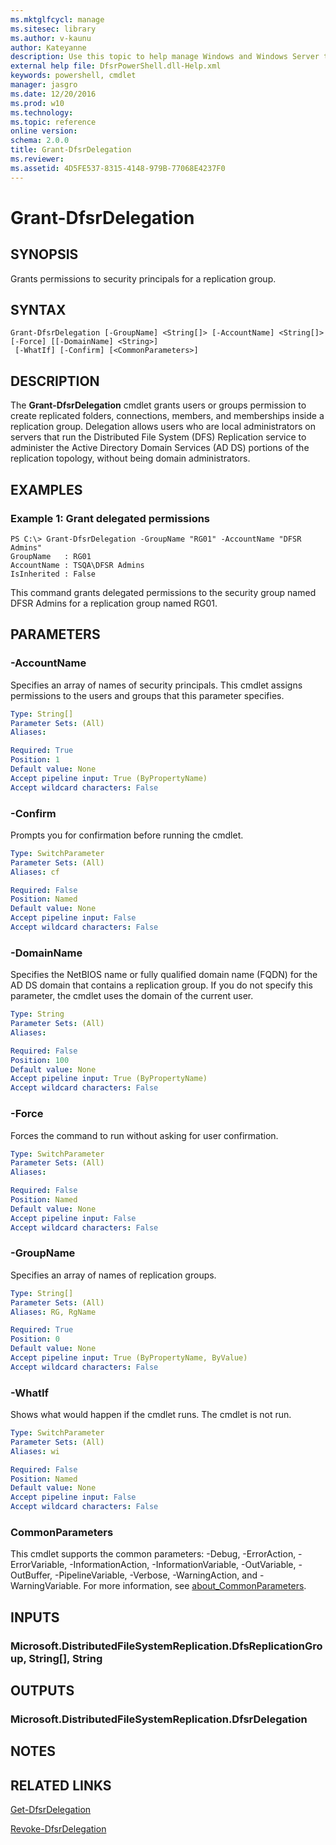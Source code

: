 ```yaml
---
ms.mktglfcycl: manage
ms.sitesec: library
ms.author: v-kaunu
author: Kateyanne
description: Use this topic to help manage Windows and Windows Server technologies with Windows PowerShell.
external help file: DfsrPowerShell.dll-Help.xml
keywords: powershell, cmdlet
manager: jasgro
ms.date: 12/20/2016
ms.prod: w10
ms.technology: 
ms.topic: reference
online version: 
schema: 2.0.0
title: Grant-DfsrDelegation
ms.reviewer:
ms.assetid: 4D5FE537-8315-4148-979B-77068E4237F0
---
```


# Grant-DfsrDelegation

## SYNOPSIS
Grants permissions to security principals for a replication group.

## SYNTAX

```
Grant-DfsrDelegation [-GroupName] <String[]> [-AccountName] <String[]> [-Force] [[-DomainName] <String>]
 [-WhatIf] [-Confirm] [<CommonParameters>]
```

## DESCRIPTION
The **Grant-DfsrDelegation** cmdlet grants users or groups permission to create replicated folders, connections, members, and memberships inside a replication group.
Delegation allows users who are local administrators on servers that run the Distributed File System (DFS) Replication service to administer the Active Directory Domain Services (AD DS) portions of the replication topology, without being domain administrators.

## EXAMPLES

### Example 1: Grant delegated permissions
```
PS C:\> Grant-DfsrDelegation -GroupName "RG01" -AccountName "DFSR Admins"
GroupName   : RG01
AccountName : TSQA\DFSR Admins
IsInherited : False
```

This command grants delegated permissions to the security group named DFSR Admins for a replication group named RG01.

## PARAMETERS

### -AccountName
Specifies an array of names of security principals.
This cmdlet assigns permissions to the users and groups that this parameter specifies.

```yaml
Type: String[]
Parameter Sets: (All)
Aliases: 

Required: True
Position: 1
Default value: None
Accept pipeline input: True (ByPropertyName)
Accept wildcard characters: False
```

### -Confirm
Prompts you for confirmation before running the cmdlet.

```yaml
Type: SwitchParameter
Parameter Sets: (All)
Aliases: cf

Required: False
Position: Named
Default value: None
Accept pipeline input: False
Accept wildcard characters: False
```

### -DomainName
Specifies the NetBIOS name or fully qualified domain name (FQDN) for the AD DS domain that contains a replication group.
If you do not specify this parameter, the cmdlet uses the domain of the current user.

```yaml
Type: String
Parameter Sets: (All)
Aliases: 

Required: False
Position: 100
Default value: None
Accept pipeline input: True (ByPropertyName)
Accept wildcard characters: False
```

### -Force
Forces the command to run without asking for user confirmation.

```yaml
Type: SwitchParameter
Parameter Sets: (All)
Aliases: 

Required: False
Position: Named
Default value: None
Accept pipeline input: False
Accept wildcard characters: False
```

### -GroupName
Specifies an array of names of replication groups.

```yaml
Type: String[]
Parameter Sets: (All)
Aliases: RG, RgName

Required: True
Position: 0
Default value: None
Accept pipeline input: True (ByPropertyName, ByValue)
Accept wildcard characters: False
```

### -WhatIf
Shows what would happen if the cmdlet runs. The cmdlet is not run.

```yaml
Type: SwitchParameter
Parameter Sets: (All)
Aliases: wi

Required: False
Position: Named
Default value: None
Accept pipeline input: False
Accept wildcard characters: False
```

### CommonParameters
This cmdlet supports the common parameters: -Debug, -ErrorAction, -ErrorVariable, -InformationAction, -InformationVariable, -OutVariable, -OutBuffer, -PipelineVariable, -Verbose, -WarningAction, and -WarningVariable. For more information, see [about_CommonParameters](http://go.microsoft.com/fwlink/?LinkID=113216).

## INPUTS

### Microsoft.DistributedFileSystemReplication.DfsReplicationGroup, String[], String

## OUTPUTS

### Microsoft.DistributedFileSystemReplication.DfsrDelegation

## NOTES

## RELATED LINKS

[Get-DfsrDelegation](./Get-DfsrDelegation.md)

[Revoke-DfsrDelegation](./Revoke-DfsrDelegation.md)

